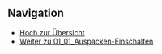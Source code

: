 
## Navigation

* [Hoch zur Übersicht](../index.html)  
* [Weiter zu 01_01_Auspacken-Einschalten ](../01_01_Auspacken-Einschalte/index.html)

